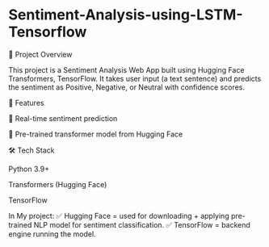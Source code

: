 # Sentiment-Analysis-using-LSTM-Tensorflow

📌 Project Overview

This project is a Sentiment Analysis Web App built using Hugging Face Transformers, TensorFlow.
It takes user input (a text sentence) and predicts the sentiment as Positive, Negative, or Neutral with confidence scores.

🚀 Features

🔹 Real-time sentiment prediction

🔹 Pre-trained transformer model from Hugging Face

🛠️ Tech Stack

Python 3.9+

Transformers (Hugging Face)

TensorFlow


In My project:
✅ Hugging Face = used for downloading + applying pre-trained NLP model for sentiment classification.
✅ TensorFlow = backend engine running the model.
